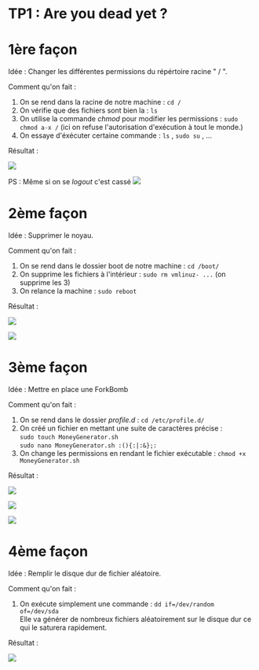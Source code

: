 # TP1 : Are you dead yet ?

# 1ère façon

Idée : Changer les différentes permissions du répértoire racine " / ".

Comment qu'on fait :
1. On se rend dans la racine de notre machine : ``cd /``
2. On vérifie que des fichiers sont bien la : ``ls``
3. On utilise la commande *chmod* pour modifier les permissions : ``sudo chmod a-x /`` (ici on refuse l'autorisation d'exécution à tout le monde.)
4. On essaye d'éxécuter certaine commande : ``ls`` , ``sudo su`` , ...

Résultat :

![](%C3%A7a_marche_plus.png)

PS : Même si on se *logout* c'est cassé
![](%C3%A7a_marche_plus_1.png)

# 2ème façon

Idée : Supprimer le noyau.

Comment qu'on fait :
1. On se rend dans le dossier boot de notre machine : ``cd /boot/``
2. On supprime les fichiers à l'intérieur : ``sudo rm vmlinuz- ...`` (on supprime les 3)
3. On relance la machine : ``sudo reboot``

Résultat : 

![](%C3%A7a_marche_plus_2.png)

![](%C3%A7a_marche_plus_3.png)

# 3ème façon

Idée : Mettre en place une ForkBomb

Comment qu'on fait :
1. On se rend dans le dossier *profile.d* : ``cd /etc/profile.d/``
2. On créé un fichier en mettant une suite de caractères précise : \
``sudo touch MoneyGenerator.sh`` \
``sudo nano MoneyGenerator.sh
    :(){:|:&};:``
3. On change les permissions en rendant le fichier exécutable : ``chmod +x MoneyGenerator.sh``

Résultat : 

![](%C3%A7a_marche_plus_4.png)

![](%C3%A7a_marche_plus_5.png)

![](%C3%A7a_marche_plus_6.png)

# 4ème façon

Idée : Remplir le disque dur de fichier aléatoire.

Comment qu'on fait : 
1. On exécute simplement une commande : ``dd if=/dev/random of=/dev/sda`` \
Elle va générer de nombreux fichiers aléatoirement sur le disque dur ce qui le saturera rapidement.

Résultat : 

![](%C3%A7a_marche_plus_7.png)